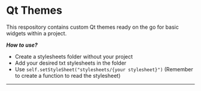 Qt Themes
=======================================================================================================================================

This respository contains custom Qt themes ready on the go for basic widgets within a project.

_**How to use?**_

- Create a stylesheets folder without your project
- Add your desired txt stylesheets in the folder
- Use `self.setStyleSheet("stylesheets/{your stylesheet}")` (Remember to create a function to read the stylesheet)

---------------------------------------------------------------------------------------------------------------------------------------